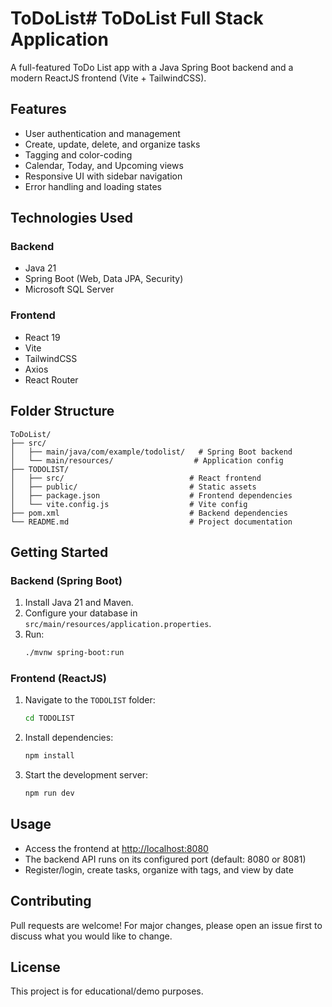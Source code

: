 # ToDoList# ToDoList Full Stack Application

A full-featured ToDo List app with a Java Spring Boot backend and a modern ReactJS frontend (Vite + TailwindCSS).

## Features
- User authentication and management
- Create, update, delete, and organize tasks
- Tagging and color-coding
- Calendar, Today, and Upcoming views
- Responsive UI with sidebar navigation
- Error handling and loading states

## Technologies Used
### Backend
- Java 21
- Spring Boot (Web, Data JPA, Security)
- Microsoft SQL Server

### Frontend
- React 19
- Vite
- TailwindCSS
- Axios
- React Router

## Folder Structure
```
ToDoList/
├── src/
│   ├── main/java/com/example/todolist/   # Spring Boot backend
│   └── main/resources/                  # Application config
├── TODOLIST/
│   ├── src/                            # React frontend
│   ├── public/                         # Static assets
│   ├── package.json                    # Frontend dependencies
│   └── vite.config.js                  # Vite config
├── pom.xml                             # Backend dependencies
└── README.md                           # Project documentation
```

## Getting Started
### Backend (Spring Boot)
1. Install Java 21 and Maven.
2. Configure your database in `src/main/resources/application.properties`.
3. Run:
   ```bash
   ./mvnw spring-boot:run
   ```

### Frontend (ReactJS)
1. Navigate to the `TODOLIST` folder:
   ```bash
   cd TODOLIST
   ```
2. Install dependencies:
   ```bash
   npm install
   ```
3. Start the development server:
   ```bash
   npm run dev
   ```

## Usage
- Access the frontend at [http://localhost:8080](http://localhost:8080)
- The backend API runs on its configured port (default: 8080 or 8081)
- Register/login, create tasks, organize with tags, and view by date

## Contributing
Pull requests are welcome! For major changes, please open an issue first to discuss what you would like to change.

## License
This project is for educational/demo purposes.

